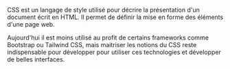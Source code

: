 CSS est un langage de style utilisé pour décrire la présentation d'un document écrit en HTML.
Il permet de définir la mise en forme des éléments d'une page web.

Aujourd'hui il est moins utilisé au profit de certains frameworks comme Bootstrap ou Tailwind CSS,
mais maitriser les notions du CSS reste indispensable pour développer pour utiliser ces technologies
et développer de belles interfaces.